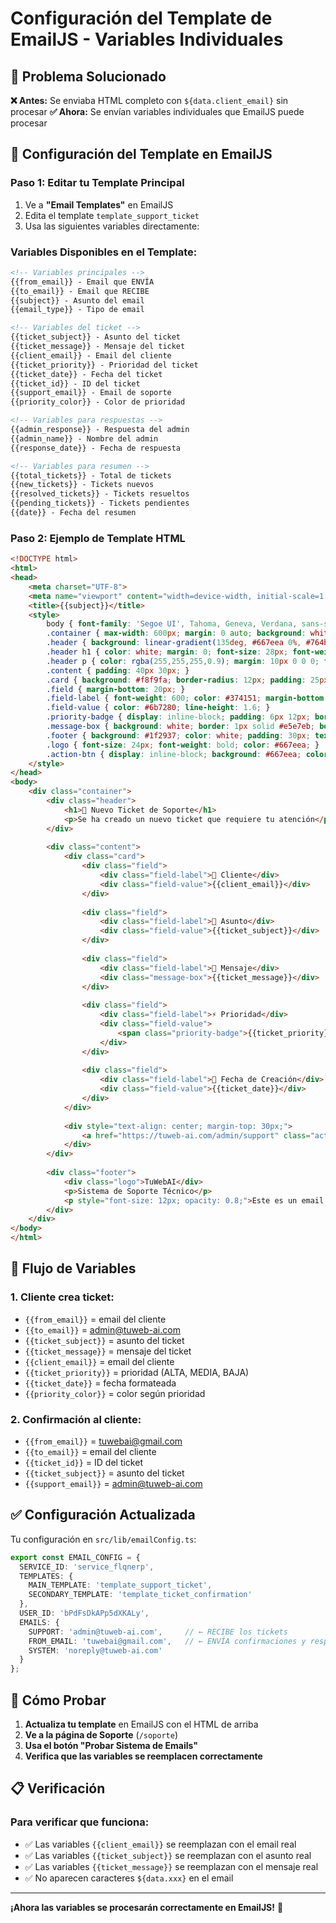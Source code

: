 # Configuración del Template de EmailJS - Variables Individuales

## 🎯 **Problema Solucionado**

**❌ Antes:** Se enviaba HTML completo con `${data.client_email}` sin procesar
**✅ Ahora:** Se envían variables individuales que EmailJS puede procesar

## 📧 **Configuración del Template en EmailJS**

### **Paso 1: Editar tu Template Principal**
1. Ve a **"Email Templates"** en EmailJS
2. Edita el template `template_support_ticket`
3. Usa las siguientes variables directamente:

### **Variables Disponibles en el Template:**
```html
<!-- Variables principales -->
{{from_email}} - Email que ENVÍA
{{to_email}} - Email que RECIBE
{{subject}} - Asunto del email
{{email_type}} - Tipo de email

<!-- Variables del ticket -->
{{ticket_subject}} - Asunto del ticket
{{ticket_message}} - Mensaje del ticket
{{client_email}} - Email del cliente
{{ticket_priority}} - Prioridad del ticket
{{ticket_date}} - Fecha del ticket
{{ticket_id}} - ID del ticket
{{support_email}} - Email de soporte
{{priority_color}} - Color de prioridad

<!-- Variables para respuestas -->
{{admin_response}} - Respuesta del admin
{{admin_name}} - Nombre del admin
{{response_date}} - Fecha de respuesta

<!-- Variables para resumen -->
{{total_tickets}} - Total de tickets
{{new_tickets}} - Tickets nuevos
{{resolved_tickets}} - Tickets resueltos
{{pending_tickets}} - Tickets pendientes
{{date}} - Fecha del resumen
```

### **Paso 2: Ejemplo de Template HTML**
```html
<!DOCTYPE html>
<html>
<head>
    <meta charset="UTF-8">
    <meta name="viewport" content="width=device-width, initial-scale=1.0">
    <title>{{subject}}</title>
    <style>
        body { font-family: 'Segoe UI', Tahoma, Geneva, Verdana, sans-serif; margin: 0; padding: 0; background: #f8fafc; }
        .container { max-width: 600px; margin: 0 auto; background: white; }
        .header { background: linear-gradient(135deg, #667eea 0%, #764ba2 100%); padding: 40px 30px; text-align: center; }
        .header h1 { color: white; margin: 0; font-size: 28px; font-weight: 300; }
        .header p { color: rgba(255,255,255,0.9); margin: 10px 0 0 0; font-size: 16px; }
        .content { padding: 40px 30px; }
        .card { background: #f8f9fa; border-radius: 12px; padding: 25px; margin: 20px 0; border-left: 4px solid {{priority_color}}; }
        .field { margin-bottom: 20px; }
        .field-label { font-weight: 600; color: #374151; margin-bottom: 5px; font-size: 14px; }
        .field-value { color: #6b7280; line-height: 1.6; }
        .priority-badge { display: inline-block; padding: 6px 12px; border-radius: 20px; font-size: 12px; font-weight: 600; text-transform: uppercase; letter-spacing: 0.5px; background: {{priority_color}}; color: white; }
        .message-box { background: white; border: 1px solid #e5e7eb; border-radius: 8px; padding: 20px; margin-top: 10px; }
        .footer { background: #1f2937; color: white; padding: 30px; text-align: center; }
        .logo { font-size: 24px; font-weight: bold; color: #667eea; }
        .action-btn { display: inline-block; background: #667eea; color: white; padding: 12px 24px; text-decoration: none; border-radius: 6px; margin-top: 20px; font-weight: 500; }
    </style>
</head>
<body>
    <div class="container">
        <div class="header">
            <h1>🎫 Nuevo Ticket de Soporte</h1>
            <p>Se ha creado un nuevo ticket que requiere tu atención</p>
        </div>
        
        <div class="content">
            <div class="card">
                <div class="field">
                    <div class="field-label">📧 Cliente</div>
                    <div class="field-value">{{client_email}}</div>
                </div>
                
                <div class="field">
                    <div class="field-label">📝 Asunto</div>
                    <div class="field-value">{{ticket_subject}}</div>
                </div>
                
                <div class="field">
                    <div class="field-label">💬 Mensaje</div>
                    <div class="message-box">{{ticket_message}}</div>
                </div>
                
                <div class="field">
                    <div class="field-label">⚡ Prioridad</div>
                    <div class="field-value">
                        <span class="priority-badge">{{ticket_priority}}</span>
                    </div>
                </div>
                
                <div class="field">
                    <div class="field-label">📅 Fecha de Creación</div>
                    <div class="field-value">{{ticket_date}}</div>
                </div>
            </div>
            
            <div style="text-align: center; margin-top: 30px;">
                <a href="https://tuweb-ai.com/admin/support" class="action-btn">Ver en Panel de Admin</a>
            </div>
        </div>
        
        <div class="footer">
            <div class="logo">TuWebAI</div>
            <p>Sistema de Soporte Técnico</p>
            <p style="font-size: 12px; opacity: 0.8;">Este es un email automático del sistema de soporte</p>
        </div>
    </div>
</body>
</html>
```

## 🔄 **Flujo de Variables**

### **1. Cliente crea ticket:**
- `{{from_email}}` = email del cliente
- `{{to_email}}` = admin@tuweb-ai.com
- `{{ticket_subject}}` = asunto del ticket
- `{{ticket_message}}` = mensaje del ticket
- `{{client_email}}` = email del cliente
- `{{ticket_priority}}` = prioridad (ALTA, MEDIA, BAJA)
- `{{ticket_date}}` = fecha formateada
- `{{priority_color}}` = color según prioridad

### **2. Confirmación al cliente:**
- `{{from_email}}` = tuwebai@gmail.com
- `{{to_email}}` = email del cliente
- `{{ticket_id}}` = ID del ticket
- `{{ticket_subject}}` = asunto del ticket
- `{{support_email}}` = admin@tuweb-ai.com

## ✅ **Configuración Actualizada**

Tu configuración en `src/lib/emailConfig.ts`:
```typescript
export const EMAIL_CONFIG = {
  SERVICE_ID: 'service_flqnerp',
  TEMPLATES: {
    MAIN_TEMPLATE: 'template_support_ticket',
    SECONDARY_TEMPLATE: 'template_ticket_confirmation'
  },
  USER_ID: 'bPdFsDkAPp5dXKALy',
  EMAILS: {
    SUPPORT: 'admin@tuweb-ai.com',     // ← RECIBE los tickets
    FROM_EMAIL: 'tuwebai@gmail.com',   // ← ENVÍA confirmaciones y respuestas
    SYSTEM: 'noreply@tuweb-ai.com'
  }
};
```

## 🧪 **Cómo Probar**

1. **Actualiza tu template** en EmailJS con el HTML de arriba
2. **Ve a la página de Soporte** (`/soporte`)
3. **Usa el botón "Probar Sistema de Emails"**
4. **Verifica que las variables se reemplacen correctamente**

## 📋 **Verificación**

### **Para verificar que funciona:**
- ✅ Las variables `{{client_email}}` se reemplazan con el email real
- ✅ Las variables `{{ticket_subject}}` se reemplazan con el asunto real
- ✅ Las variables `{{ticket_message}}` se reemplazan con el mensaje real
- ✅ No aparecen caracteres `${data.xxx}` en el email

---

**¡Ahora las variables se procesarán correctamente en EmailJS!** 🎉 